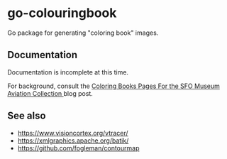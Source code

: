 # go-colouringbook

Go package for generating "coloring book" images.

## Documentation

Documentation is incomplete at this time.

For background, consult the [Coloring Books Pages For the SFO Museum Aviation Collection ](https://millsfield.sfomuseum.org/blog/2023/12/18/coloringbook/) blog post.

## See also

* https://www.visioncortex.org/vtracer/
* https://xmlgraphics.apache.org/batik/
* https://github.com/fogleman/contourmap
